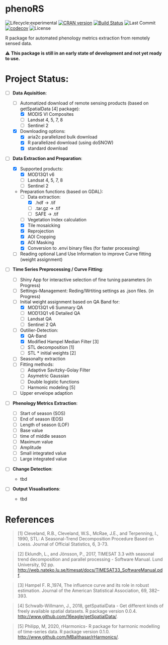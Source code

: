 # phenoRS

![Lifecycle:experimental](https://img.shields.io/badge/lifecycle-experimental-orange.svg) 
[![CRAN version](https://www.r-pkg.org/badges/version/phenoRS)](https://CRAN.R-project.org/package=phenoRS)
[![Build Status](https://travis-ci.org/SandroGroth/phenoRS.svg?branch=master)](https://travis-ci.org//SandroGroth/phenoRS)
![Last Commit](https://img.shields.io/github/last-commit/SandroGroth/phenoRS/develop)
[![codecov](https://codecov.io/gh/SandroGroth/phenoRS/branch/master/graph/badge.svg)](https://codecov.io/gh/SandroGroth/phenoRS)
![License](https://img.shields.io/github/license/SandroGroth/phenoRS)


R package for automated phenology metrics extraction from remotely sensed data.

:warning: **This package is still in an early state of development and not yet ready to use.**


# Project Status:

- [ ] **Data Aquisition**:
    - [ ] Automatized download of remote sensing products (based on getSpatialData [4] package):
        - [x] MODIS VI Composites 
        - [ ] Landsat 4, 5, 7, 8
        - [ ] Sentinel 2
    - [x] Downloading options:
        - [x] aria2c parallelized bulk download
        - [x] R parallelized download (using doSNOW)
        - [x] standard download
        
- [ ] **Data Extraction and Preparation**:
    - [x] Supported products:
        - [x] MOD13Q1 v6
        - [ ] Landsat 4, 5, 7, 8
        - [ ] Sentinel 2
    - Preparation functions (based on GDAL):
        - [ ] Data extraction:
            - [x] .hdf -> .tif
            - [ ] .tar.gz -> .tif
            - [ ] SAFE -> .tif
        - [ ] Vegetation Index calculation
        - [x] Tile mosaicking
        - [x] Reprojection
        - [x] AOI Cropping
        - [x] AOI Masking
        - [x] Conversion to .envi binary files (for faster processing)
    - [ ] Reading optional Land Use Information to improve Curve fitting (weight assignment)
    
- [ ] **Time Series Preprocessing / Curve Fitting**:
    - [ ] Shiny App for interactive selection of fine tuning parameters (in Progress)
    - [ ] Settings-Management: Reding/Wrtiting settings as .json files. (in Progress)
    - [ ] Initial weight assignment based on QA Band for:
        - [x] MOD13Q1 v6 Summary QA
        - [ ] MOD13Q1 v6 Detailed QA
        - [ ] Landsat QA
        - [ ] Sentinel 2 QA
    - [ ] Outilier-Detection:
        - [x] QA-Band
        - [x] Modified Hampel Median Filter [3]
        - [ ] STL decomposition [1]
        - [ ] STL * initial weights [2] 
    - [ ] Seasonalty extraction
    - [ ] Fitting methods:
        - [ ] Adaptive Savitzky-Golay Filter
        - [ ] Asymetric Gaussian
        - [ ] Double logistic functions
        - [ ] Harmonic modeling [5]
    - [ ] Upper envelope adaption
    
- [ ] **Phenology Metrics Extraction**:
    - [ ] Start of season (SOS)
    - [ ] End of season (EOS)
    - [ ] Length of season (LOF)
    - [ ] Base value
    - [ ] time of middle season
    - [ ] Maximum value
    - [ ] Amplitude
    - [ ] Small integrated value
    - [ ] Large integrated value
    
- [ ] **Change Detection**:
    - tbd
    
- [ ] **Output Visualisations**:
    - tbd

# References

> \[1\] Cleveland, R.B., Cleveland, W.S., McRae, J.E., and Terpenning, I., 1990, STL: A Seasonal-Trend Decomposition Procedure Based on Loess. Journal of Official Statistics, 6, 3-73.

> \[2\] Eklundh, L., and Jönsson, P., 2017, TIMESAT 3.3 with seasonal trend decomposition and parallel processing - Software Manual. Lund University, 92 pp. <http://web.nateko.lu.se/timesat/docs/TIMESAT33_SoftwareManual.pdf>.

> \[3\] Hampel F. R.,1974, The influence curve and its role in robust estimation.
Journal of the American Statistical Association, 69, 382–393.

> \[4\] Schwalb-Willmann, J., 2018, getSpatialData - Get different kinds of freely available
spatial datasets. R package version 0.0.4. <http://www.github.com/16eagle/getSpatialData/>.

> \[5\] Philipp, M, 2020, rHarmonics- R package for harmonic modelling of time-series data.
R package version 0.1.0. <http://www.github.com/MBalthasar/rHarmonics/>.

